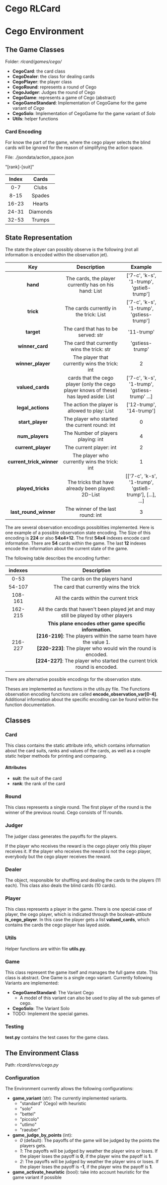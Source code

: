 # Cego RLCard

# Cego Environment

## The Game Classes

Folder: *rlcard/games/cego/*

* **CegoCard**: the card class
* **CegoDealer**: the class for dealing cards
* **CegoPlayer**: the player class
* **CegoRound**: represents a round of Cego
* **CegoJudger**: Judges the round of Cego
* **CegoGame**: represents a game of Cego (abstract)
* **CegoGameStandard**: Implementation of CegoGame for the game variant of *Cego*
* **CegoSolo**: Implementation of CegoGame for the game variant of *Solo*
* **Utils**: helper functions

### Card Encoding

For know the part of the game, where the cego player selects the blind cards will be ignored for the reason of simplifying the action space.

File: ./jsondata/action_space.json

"\[rank\]-\[suit\]"

| Index | Cards |
|:-----:|:-----:|
| 0-7 | Clubs |
| 8-15 | Spades |
| 16-23 | Hearts |
| 24-31 | Diamonds |
| 32-53 | Trumps |

## State Representation

The state the player can possibly observe is the following (not all information is encoded within the observation jet).

| Key | Description | Example |
|:---:|:-----------:|:-------:|
| **hand** | The cards, the player currently has on his hand: List | ['7-c', 'k-s', '1-trump', 'gstieß-trump'] |
| **trick** | The cards currently in the trick: List | ['7-c', 'k-s', '1-trump', 'gstiess-trump']  |
| **target** | The card that has to be served: str | '11-trump' |
| **winner_card** | The card that currently wins the trick: str | 'gstiess-trump' |
| **winner_player** | The player that currently wins the trick: int | 2 |
| **valued_cards** | cards that the cego player (only the cego player knows of these) has layed aside: List | ['7-c', 'k-s', '1-trump', 'gstiess-trump' ...] |
| **legal_actions** | The action the player is allowed to play: List | ['12-trump', '14-trump'] |
| **start_player** | The player who started the current round: int | 0 |
| **num_players** | The Number of players playing: int | 4 |
| **current_player** | The current player: int | 2 |
| **current_trick_winner** | The player who currently wins the trick: int| 1 |
| **played_tricks** | The tricks that have already been played: 2D-List | [['7-c', 'k-s', '1-trump', 'gstieß-trump'], [...], ...] |
| **last_round_winner** | The winner of the last round: int | 3 |

The are several observation encodings possiblities implemented. Here is one example of a possible observation state encoding. The Size of this encoding is **224** or also **54x4+12**. The first **54x4** indexes encode card information. There are **54** cards within the game. The last **12** indexes encode the information about the current state of the game. 

The following table describes the encoding further:

| indexes | Description |
|:---:|:---:|
| 0-53 | The cards on the players hand |
| 54-107 | The card that currently wins the trick |
| 108-161 | All the cards within the current trick |
| 162-215 | All the cards that haven't been played jet and may still be played by other players |
| 216-227 | **This plane encodes other game specific information.** <br> **[216-219]**: The players within the same team have the value 1. <br> **[220-223]**: The player who would win the round is encoded. <br> **[224-227]**: The player who started the current trick round is encoded. |

There are alternative possible encodings for the observation state.

Theses are implemented as functions in the utils.py file. The Functions observation encoding functions are called **encode_observation_var[0-4]**. Additional information about the specific encoding can be found within the function documentation.

## Classes

### Card

This class contains the static attribute info, which contains information about the card suits, ranks and values of the cards, as well as a couple static helper methods for printing and comparing.

#### Attributes

* **suit**: the suit of the card
* **rank**: the rank of the card

### Round 

This class represents a single round. The first player of the round is the winner of the previous round. Cego consists of 11 rounds.

### Judger

The judger class generates the payoffs for the players.

If the player who receives the reward is the cego player only this player receives it. If the player who receives the reward is not the cego player, everybody but the cego player receives the reward.

### Dealer

The object, responsible for shuffling and dealing the cards to the players (11 each). This class also deals the blind cards (10 cards).

### Player

This class represents a player in the game. There is one special case of player, the cego player, which is indicated through the boolean-attibute **is_cego_player**. In this case the player gets a list **valued_cards**, which contains the cards the cego player has layed aside.

### Utils

Helper functions are within file **utils.py**.

### Game

This class represent the game itself and manages the full game state. This class is abstract. One Game is a single cego variant.
Currently following Variants are implemented:

* **CegoGameStandard**: The Variant Cego
  * A model of this variant can also be used to play all the sub games of cego.
* **CegoSolo**: The Variant Solo
* TODO: Implement the special games.

### Testing

**test.py** contains the test cases for the game class.

## The Environment Class

Path: *rlcard/envs/cego.py*

### Configuration

The Environment currently allows the following configurations:
* **game_variant** (str): The currently implemented variants.
  * "standard" (Cego) with heuristic
  * "solo"
  * "bettel"
  * "piccolo"
  * "utlimo"
  * "raeuber"
* **game_judge_by_points** (int): 
  * *0* (default): The payoffs of the game will be judged by the points the players gets. 
  * *1*: The payoffs will be judged by weather the player wins or loses. If the player loses the payoff is **0**, if the player wins the payoff is **1**.
  * *2*: The payoffs will be judged by weather the player wins or loses. If the player loses the payoff is **-1**, if the player wins the payoff is **1**.
* **game_activate_heuristic** (bool): take into account heuristic for the game variant if possible

